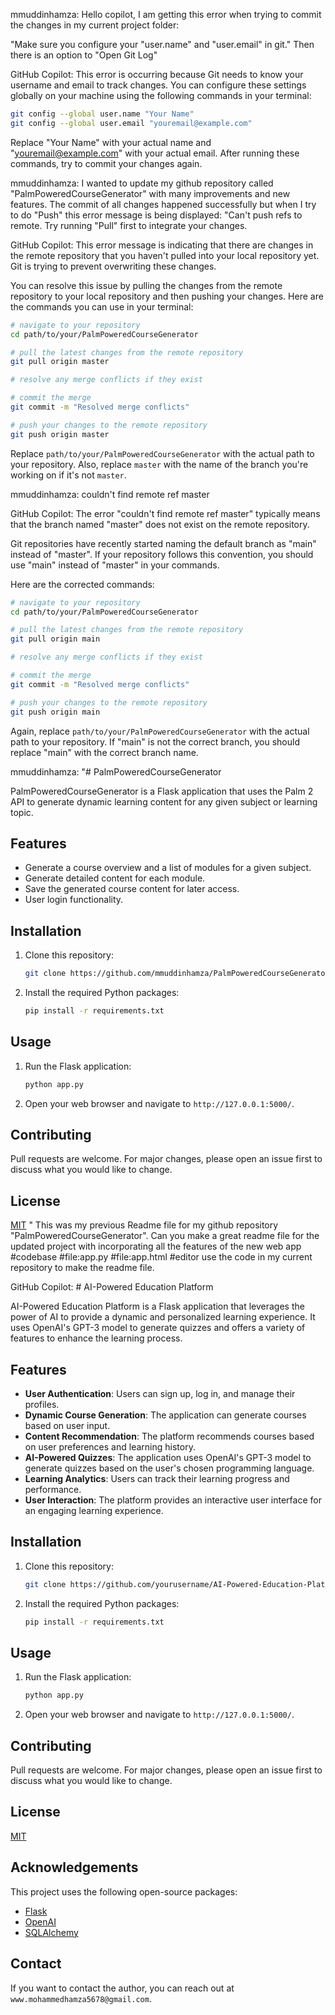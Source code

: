 mmuddinhamza: Hello copilot, I am getting this error when trying to commit the changes in my current project folder:

"Make sure you configure your "user.name" and "user.email" in git." Then there is an option to "Open Git Log"

GitHub Copilot: This error is occurring because Git needs to know your username and email to track changes. You can configure these settings globally on your machine using the following commands in your terminal:

```bash
git config --global user.name "Your Name"
git config --global user.email "youremail@example.com"
```

Replace "Your Name" with your actual name and "youremail@example.com" with your actual email. After running these commands, try to commit your changes again.

mmuddinhamza: I wanted to update my github repository called "PalmPoweredCourseGenerator" with many improvements and new features. The commit of all changes happened successfully but when I try to do "Push" this error message is being displayed:
"Can't push refs to remote. Try running "Pull" first to integrate your changes.

GitHub Copilot: This error message is indicating that there are changes in the remote repository that you haven't pulled into your local repository yet. Git is trying to prevent overwriting these changes.

You can resolve this issue by pulling the changes from the remote repository to your local repository and then pushing your changes. Here are the commands you can use in your terminal:

```bash
# navigate to your repository
cd path/to/your/PalmPoweredCourseGenerator

# pull the latest changes from the remote repository
git pull origin master

# resolve any merge conflicts if they exist

# commit the merge
git commit -m "Resolved merge conflicts"

# push your changes to the remote repository
git push origin master
```

Replace `path/to/your/PalmPoweredCourseGenerator` with the actual path to your repository. Also, replace `master` with the name of the branch you're working on if it's not `master`.

mmuddinhamza: couldn't find remote ref master

GitHub Copilot: The error "couldn't find remote ref master" typically means that the branch named "master" does not exist on the remote repository. 

Git repositories have recently started naming the default branch as "main" instead of "master". If your repository follows this convention, you should use "main" instead of "master" in your commands. 

Here are the corrected commands:

```bash
# navigate to your repository
cd path/to/your/PalmPoweredCourseGenerator

# pull the latest changes from the remote repository
git pull origin main

# resolve any merge conflicts if they exist

# commit the merge
git commit -m "Resolved merge conflicts"

# push your changes to the remote repository
git push origin main
```

Again, replace `path/to/your/PalmPoweredCourseGenerator` with the actual path to your repository. If "main" is not the correct branch, you should replace "main" with the correct branch name.

mmuddinhamza: "# PalmPoweredCourseGenerator

PalmPoweredCourseGenerator is a Flask application that uses the Palm 2 API to generate dynamic learning content for any given subject or learning topic.

## Features

- Generate a course overview and a list of modules for a given subject.
- Generate detailed content for each module.
- Save the generated course content for later access.
- User login functionality.

## Installation

1. Clone this repository:
    ```bash
    git clone https://github.com/mmuddinhamza/PalmPoweredCourseGenerator.git
    ```
2. Install the required Python packages:
    ```bash
    pip install -r requirements.txt
    ```

## Usage

1. Run the Flask application:
    ```bash
    python app.py
    ```
2. Open your web browser and navigate to `http://127.0.0.1:5000/`.

## Contributing

Pull requests are welcome. For major changes, please open an issue first to discuss what you would like to change.

## License

[MIT](https://choosealicense.com/licenses/mit/)
"
This was my previous Readme file for my github repository "PalmPoweredCourseGenerator". Can you make a great readme file for the updated project with incorporating all the features of the new web app #codebase #file:app.py #file:app.html #editor use the code in my current repository to make the readme file.

GitHub Copilot: # AI-Powered Education Platform

AI-Powered Education Platform is a Flask application that leverages the power of AI to provide a dynamic and personalized learning experience. It uses OpenAI's GPT-3 model to generate quizzes and offers a variety of features to enhance the learning process.

## Features

- **User Authentication**: Users can sign up, log in, and manage their profiles.
- **Dynamic Course Generation**: The application can generate courses based on user input.
- **Content Recommendation**: The platform recommends courses based on user preferences and learning history.
- **AI-Powered Quizzes**: The application uses OpenAI's GPT-3 model to generate quizzes based on the user's chosen programming language.
- **Learning Analytics**: Users can track their learning progress and performance.
- **User Interaction**: The platform provides an interactive user interface for an engaging learning experience.

## Installation

1. Clone this repository:
    ```bash
    git clone https://github.com/yourusername/AI-Powered-Education-Platform.git
    ```
2. Install the required Python packages:
    ```bash
    pip install -r requirements.txt
    ```

## Usage

1. Run the Flask application:
    ```bash
    python app.py
    ```
2. Open your web browser and navigate to `http://127.0.0.1:5000/`.

## Contributing

Pull requests are welcome. For major changes, please open an issue first to discuss what you would like to change.

## License

[MIT](https://choosealicense.com/licenses/mit/)

## Acknowledgements

This project uses the following open-source packages:

- [Flask](https://flask.palletsprojects.com/)
- [OpenAI](https://openai.com/)
- [SQLAlchemy](https://www.sqlalchemy.org/)

## Contact

If you want to contact the author, you can reach out at `www.mohammedhamza5678@gmail.com`.
